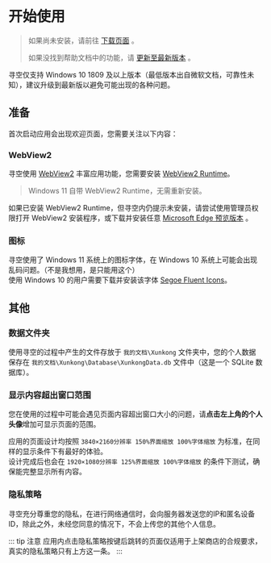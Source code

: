 # 开始使用

> 如果尚未安装，请前往 [下载页面](../../download/xunkong.md) 。
> 
> 如果没找到帮助文档中的功能，请 [更新至最新版本](ms-windows-store://pdp/?productid=9N2SVG0JMT12) 。

寻空仅支持 Windows 10 1809 及以上版本（最低版本出自微软文档，可靠性未知），建议升级到最新版以避免可能出现的各种问题。

## 准备

首次启动应用会出现欢迎页面，您需要关注以下内容：

### WebView2

寻空使用 [WebView2](https://docs.microsoft.com/microsoft-edge/webview2/) 丰富应用功能，您需要安装 [WebView2 Runtime](https://go.microsoft.com/fwlink/p/?LinkId=2124703)。

> Windows 11 自带 WebView2 Runtime，无需重新安装。

如果已安装 WebView2 Runtime，但寻空内仍提示未安装，请尝试使用管理员权限打开 WebView2 安装程序，或下载并安装任意 [Microsoft Edge 预览版本](https://www.microsoftedgeinsider.com/download) 。

### 图标

寻空使用了 Windows 11 系统上的图标字体，在 Windows 10 系统上可能会出现乱码问题。（不是我想用，是只能用这个）  
使用 Windows 10 的用户需要下载并安装该字体 [Segoe Fluent Icons](https://file.xunkong.cc/download/font/Segoe%20Fluent%20Icons.ttf)。

## 其他

### 数据文件夹

使用寻空的过程中产生的文件存放于 `我的文档\Xunkong` 文件夹中，您的个人数据保存在 `我的文档\Xunkong\Database\XunkongData.db` 文件中（这是一个 SQLite 数据库）。

### 显示内容超出窗口范围

您在使用的过程中可能会遇见页面内容超出窗口大小的问题，请**点击左上角的个人头像**增加可显示页面的范围。

应用的页面设计均按照 `3840×2160分辨率 150%界面缩放 100%字体缩放` 为标准，在同样的显示条件下有最好的体验。  
设计完成后也会在 `1920×1080分辨率 125%界面缩放 100%字体缩放` 的条件下测试，确保能完整显示所有内容。

### 隐私策略

寻空充分尊重您的隐私，在进行网络通信时，会向服务器发送您的IP和匿名设备ID，除此之外，未经您同意的情况下，不会上传您的其他个人信息。

::: tip 注意
应用内点击隐私策略按键后跳转的页面仅适用于上架商店的合规要求，真实的隐私策略只有上方这一条。
:::
